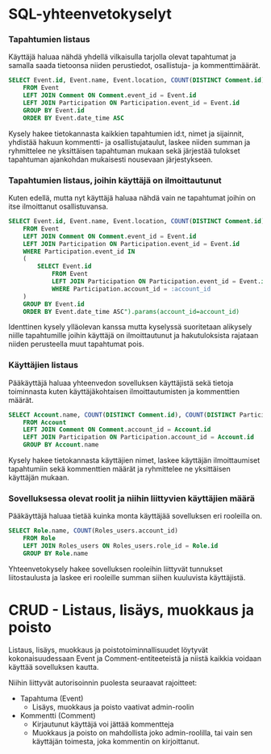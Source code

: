 # SQL-yhteenvetokyselyt

### Tapahtumien listaus
Käyttäjä haluaa nähdä yhdellä vilkaisulla tarjolla olevat tapahtumat ja samalla saada tietoonsa niiden perustiedot, osallistuja- ja kommenttimäärät.

```sql
SELECT Event.id, Event.name, Event.location, COUNT(DISTINCT Comment.id), COUNT(DISTINCT Participation.account_id)
    FROM Event
    LEFT JOIN Comment ON Comment.event_id = Event.id
    LEFT JOIN Participation ON Participation.event_id = Event.id
    GROUP BY Event.id
    ORDER BY Event.date_time ASC
```

Kysely hakee tietokannasta kaikkien tapahtumien id:t, nimet ja sijainnit, yhdistää hakuun kommentti- ja osallistujataulut, 
laskee niiden summan ja ryhmittelee ne yksittäisen tapahtuman mukaan sekä järjestää tulokset tapahtuman ajankohdan mukaisesti 
nousevaan järjestykseen.

### Tapahtumien listaus, joihin käyttäjä on ilmoittautunut
Kuten edellä, mutta nyt käyttäjä haluaa nähdä vain ne tapahtumat joihin on itse ilmoittanut osallistuvansa.

```sql
SELECT Event.id, Event.name, Event.location, COUNT(DISTINCT Comment.id), COUNT(DISTINCT Participation.account_id)
    FROM Event
    LEFT JOIN Comment ON Comment.event_id = Event.id
    LEFT JOIN Participation ON Participation.event_id = Event.id
    WHERE Participation.event_id IN
    (
        SELECT Event.id
            FROM Event
            LEFT JOIN Participation ON Participation.event_id = Event.id
            WHERE Participation.account_id = :account_id
    )
    GROUP BY Event.id
    ORDER BY Event.date_time ASC").params(account_id=account_id)
```

Identtinen kysely ylläolevan kanssa mutta kyselyssä suoritetaan alikysely niille tapahtumille joihin käyttäjä on ilmoittautunut ja hakutuloksista rajataan niiden perusteella muut tapahtumat pois.


### Käyttäjien listaus
Pääkäyttäjä haluaa yhteenvedon sovelluksen käyttäjistä sekä tietoja toiminnasta kuten käyttäjäkohtaisen ilmoittautumisten ja kommenttien määrät.

```sql
SELECT Account.name, COUNT(DISTINCT Comment.id), COUNT(DISTINCT Participation.event_id)
    FROM Account
    LEFT JOIN Comment ON Comment.account_id = Account.id
    LEFT JOIN Participation ON Participation.account_id = Account.id
    GROUP BY Account.name
```

Kysely hakee tietokannasta käyttäjien nimet, laskee käyttäjän ilmoittaumiset tapahtumiin sekä kommenttien määrät ja ryhmittelee ne yksittäisen käyttäjän mukaan.

### Sovelluksessa olevat roolit ja niihin liittyvien käyttäjien määrä
Pääkäyttäjä haluaa tietää kuinka monta käyttäjää sovelluksen eri rooleilla on.

```sql
SELECT Role.name, COUNT(Roles_users.account_id)
    FROM Role
    LEFT JOIN Roles_users ON Roles_users.role_id = Role.id
    GROUP BY Role.name
```

Yhteenvetokysely hakee sovelluksen rooleihin liittyvät tunnukset liitostaulusta ja laskee eri rooleille summan siihen kuuluvista käyttäjistä.


# CRUD - Listaus, lisäys, muokkaus ja poisto

Listaus, lisäys, muokkaus ja poistotoiminnallisuudet löytyvät kokonaisuudessaan Event ja Comment-entiteeteistä 
ja niistä kaikkia voidaan käyttää sovelluksen kautta. 

Niihin liittyvät autorisoinnin puolesta seuraavat rajoitteet:
- Tapahtuma (Event)
  - Lisäys, muokkaus ja poisto vaativat admin-roolin
- Kommentti (Comment)
  - Kirjautunut käyttäjä voi jättää kommentteja
  - Muokkaus ja poisto on mahdollista joko admin-roolilla, tai vain sen käyttäjän toimesta, joka kommentin on kirjoittanut.
  
